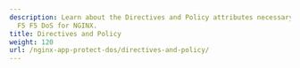 ```yaml
---
description: Learn about the Directives and Policy attributes necessary to configure
  F5 F5 DoS for NGINX.
title: Directives and Policy
weight: 120
url: /nginx-app-protect-dos/directives-and-policy/
---
```



